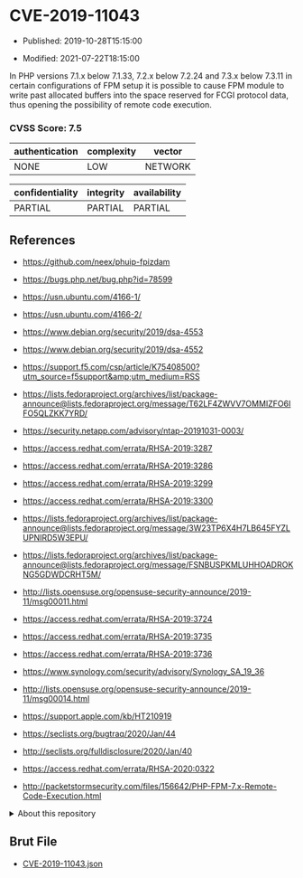 # CVE-2019-11043

- Published: 2019-10-28T15:15:00

- Modified: 2021-07-22T18:15:00

In PHP versions 7.1.x below 7.1.33, 7.2.x below 7.2.24 and 7.3.x below 7.3.11 in certain configurations of FPM setup it is possible to cause FPM module to write past allocated buffers into the space reserved for FCGI protocol data, thus opening the possibility of remote code execution.

### CVSS Score: **7.5**

| authentication | complexity | vector |
| --- | --- | --- |
| NONE | LOW | NETWORK |

| confidentiality | integrity | availability |
| --- | --- | --- |
| PARTIAL | PARTIAL | PARTIAL |

## References

* https://github.com/neex/phuip-fpizdam

* https://bugs.php.net/bug.php?id=78599

* https://usn.ubuntu.com/4166-1/

* https://usn.ubuntu.com/4166-2/

* https://www.debian.org/security/2019/dsa-4553

* https://www.debian.org/security/2019/dsa-4552

* https://support.f5.com/csp/article/K75408500?utm_source=f5support&amp;utm_medium=RSS

* https://lists.fedoraproject.org/archives/list/package-announce@lists.fedoraproject.org/message/T62LF4ZWVV7OMMIZFO6IFO5QLZKK7YRD/

* https://security.netapp.com/advisory/ntap-20191031-0003/

* https://access.redhat.com/errata/RHSA-2019:3287

* https://access.redhat.com/errata/RHSA-2019:3286

* https://access.redhat.com/errata/RHSA-2019:3299

* https://access.redhat.com/errata/RHSA-2019:3300

* https://lists.fedoraproject.org/archives/list/package-announce@lists.fedoraproject.org/message/3W23TP6X4H7LB645FYZLUPNIRD5W3EPU/

* https://lists.fedoraproject.org/archives/list/package-announce@lists.fedoraproject.org/message/FSNBUSPKMLUHHOADROKNG5GDWDCRHT5M/

* http://lists.opensuse.org/opensuse-security-announce/2019-11/msg00011.html

* https://access.redhat.com/errata/RHSA-2019:3724

* https://access.redhat.com/errata/RHSA-2019:3735

* https://access.redhat.com/errata/RHSA-2019:3736

* https://www.synology.com/security/advisory/Synology_SA_19_36

* http://lists.opensuse.org/opensuse-security-announce/2019-11/msg00014.html

* https://support.apple.com/kb/HT210919

* https://seclists.org/bugtraq/2020/Jan/44

* http://seclists.org/fulldisclosure/2020/Jan/40

* https://access.redhat.com/errata/RHSA-2020:0322

* http://packetstormsecurity.com/files/156642/PHP-FPM-7.x-Remote-Code-Execution.html

<details>
<summary>About this repository</summary> 

  This repository is part of the project [Live Hack CVE](https://github.com/Live-Hack-CVE). Main website can be found [www.live-hack.org](https://www.live-hack.org) 
  
  Made by [Sn0wAlice](https://github.com/Sn0wAlice) for the people that care about security and need to have a feed of the latest CVEs. Hope you enjoy it, don't forget to star the repo and follow me on [Twitter](https://twitter.com/Sn0wAlice) and [Github](https://github.com/Sn0wAlice). And that is my [personnal website](https://www.alice-snow.me/)

  - [Home Page](https://github.com/Live-Hack-CVE)
  - [Framework](https://github.com/Live-Hack-CVE/cve-framework)
  - [CVE database](https://github.com/Live-Hack-CVE/full_database)
  - [Changelog](https://github.com/Live-Hack-CVE/Changelog)
</details>

## Brut File

* [CVE-2019-11043.json](https://raw.githubusercontent.com/Live-Hack-CVE/full_database/main/cves/2019/CVE-2019-11043.json)


